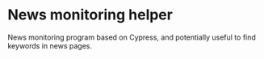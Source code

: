 # News monitoring helper
News monitoring program based on Cypress, and potentially useful to find keywords in news pages.


